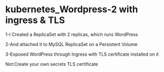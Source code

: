 # kubernetes_Wordpress-2 with ingress & TLS

1-I Created a ReplicaSet with 2 replicas, which runs WordPress 

2-And attached it to MySQL ReplicaSet on a Persistent Volume 

3-Exposed WordPress through Ingress with TLS certificate installed on it

Not:Create your own secrets TLS certificate
